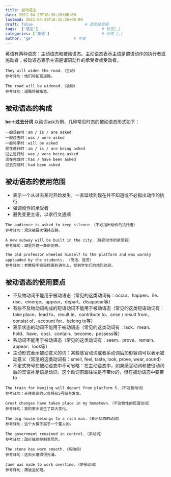 ```yaml
---
title: 被动语态
date: 2021-04-29T16:35:26+08:00
lastmod: 2021-04-29T16:35:26+08:00
draft: false                       # 是否是草稿
tags:  ['语法']                            # 标签[,]
categories: ['英语']                       # 分类 [,]
author: "ge"                  # 作者
---
```

英语有两种语态：主动语态和被动语态。主动语态表示主语是谓语动作的执行者或施动者；被动语态表示主语是谓语动作的承受者或受动者。
```
They will widen the road.（主动）
参考译句：他们将拓宽道路。

The road will be widened.（被动）
参考译句：道路将被拓宽。
```
## 被动语态的构成
**be＋过去分词**
以动词ask为例，几种常见时态的被动语态形式如下：
```
一般现在时：am / is / are asked
一般过去时：was / were asked
一般将来时：will be asked
现在进行时：am / is / are being asked
过去进行时：was / were being asked
现在完成时：has / have been asked
过去完成时：had been asked
```
## 被动语态的使用范围
- 表示一个从过去某时开始发生，一直延续到现在并不知道或不必指出动作的执行
- 强调动作的承受者
- 避免变更主语，以求行文通顺
```
The audience is asked to keep silence.（不必指出动作的执行者）
参考译句：观众被要求保持安静。

A new subway will be built in the city.（强调动作的承受者）
参考译句：城里将建一条新地铁。

The old professor wheeled himself to the platform and was warmly applauded by the students. （简洁、连贯）
参考译句：老教授手摇轮椅来到讲台上。受到学生们的热烈欢迎。
```
## 被动语态的使用要点
- 不及物动词不能用于被动语态（常见的这类动词有：occur、happen、lie、rise、emerge、appear、depart、disappear等）
- 有些不及物动词构成的短语动词不能用于被动语态（常见的这类短语动词有：take place、lead to、result in、contribute to、arise / result from、consist of、account for、belong to等）
- 表示状态的动词不能用于被动语态（常见的这类动词有：lack、mean、hold、have、cost、contain、become、possess等）
- 系动词不能用于被动语态（常见的这类动词有：seem、prove、remain、appear、look等）
- 主动形式表示被动意义的词：某些感官动词或者系动词后加形容词可以表示被动意义（常见的这类动词有：smell, feel, taste, look, prove, wear, sound）
- 不定式符号在被动语态中不可省略：在主动语态中，如果感官动词和使役动词后的宾语补足语是动词，这个动词前面往往是不带to的，但在被动语态中要带to
```
The train for Nanjing will depart from platform 5.（不及物动词）
参考译句：开往南京的火车将从5号站台发车。

Great changes have taken place in my hometown.（不及物性的短语动词）
参考译句：我的家乡发生了巨大变化。

The big house belongs to a rich man.（表示状态的动词）
参考译句：这个大房子属于一个富人的。

The government remained in control.（系动词）
参考译句：政府继续控制着局势。

The stone has worn smooth.（系动词）
参考译句：这石头磨得很光滑。

Jane was made to work overtime.（使役动词）
参考译句：简被迫加班。
```